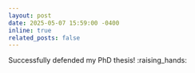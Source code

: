 ```yaml
---
layout: post
date: 2025-05-07 15:59:00 -0400 
inline: true
related_posts: false
---
```


Successfully defended my PhD thesis! :raising_hands:

